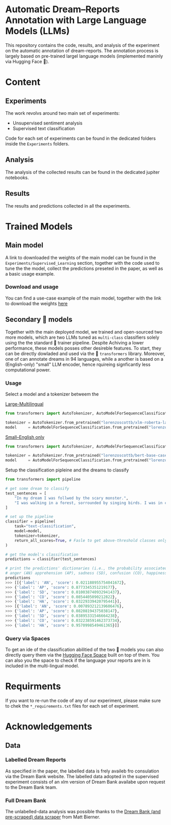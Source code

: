 # Automatic Dream–Reports Annotation with Large Language Models (LLMs)

This repository contains the code, results, and analysis of the experiment on the automatic annotation of dream-reports. The annotation process is largely based on pre-trained largel language models (implemented maninly via Hugging Face 🤗).

# Content
## Experiments

The work revolvs around two main set of experiments:

- Unsupervised sentiment analysis
- Supervised text classification

Code for each set of experiments can be found in the dedicated folders inside the `Experiments` folders.

## Analysis

The analysis of the collected results can be found in the dedicated jupiter notebooks.

## Results 

The results and predictions collected in all the experiments. 

# Trained Models
## Main model
A link to downloaded the weights of the main model can be found in the `Experiments/Supervised_Learning` section, together with the code used to tune the the model, collect the predictions preseted in the paper, as well as a basic usage example.

### Download and usage 
You can find a use-case example of the main model, together with the link to download the weights [here](https://github.com/lorenzoscottb/Dream_Reports_Annotation/tree/main/Experiments/Supervised_Learning)

## Secondary 🤗 models 
Together with the main deployed model, we trained and open-sourced two more models, which are two LLMs tuned as `multi-class` classifiers solely using the the standard 🤗 trainer pipeline. Despite Achiving a lower performance, these models posses other desireble features. To start, they can be directly dowladed and used via the 🤗 ```transformers``` library. Moreover, one of can annotate dreams in 94 languages, while a another is based on a (English-only) "small" LLM encoder, hence rquireing signficantly less computational power. 

### Usage
Select a model and a tokenizer betweem the 

[Large-Multilingual](https://huggingface.co/lorenzoscottb/xlm-roberta-large-DreamBank)
```py
from transformers import AutoTokenizer, AutoModelForSequenceClassification

tokenizer = AutoTokenizer.from_pretrained("lorenzoscottb/xlm-roberta-large-DreamBank")
model     = AutoModelForSequenceClassification.from_pretrained("lorenzoscottb/xlm-roberta-large-DreamBank")
```

[Small–English only](https://huggingface.co/lorenzoscottb/bert-base-cased-DreamBank)
```py
from transformers import AutoTokenizer, AutoModelForSequenceClassification

tokenizer = AutoTokenizer.from_pretrained("lorenzoscottb/bert-base-cased-DreamBank")
model     = AutoModelForSequenceClassification.from_pretrained("lorenzoscottb/bert-base-cased-DreamBank")
```

Setup the classification pipleine and the dreams to classify
```py
from transformers import pipeline

# get some dream to classify
test_sentences = [
    "In my dream I was follwed by the scary monster.",
    "I was walking in a forest, sorrounded by singing birds. I was in calm and peace."
]

# set up the pipeline
classifier = pipeline(
    task="text-classification", 
    model=model, 
    tokenizer=tokenizer,
    return_all_scores=True, # Fasle to get above-threshold classes only
)

# get the model's classification
predictions = classifier(test_sentences)

# print the predictions' dictionaries (i.e., the probability associated with each Hall & Van de Castle emotion:
# anger (AN) apprehension (AP), sadness (SD), confusion (CO), happiness (HA)
predictions
>>> [[{'label': 'AN', 'score': 0.021188955754041672},
>>> {'label': 'AP', 'score': 0.8773345351219177},
>>> {'label': 'SD', 'score': 0.010038740932941437},
>>> {'label': 'CO', 'score': 0.0854405090212822},
>>> {'label': 'HA', 'score': 0.03229339420795441}],
>>> [{'label': 'AN', 'score': 0.007893212139606476},
>>> {'label': 'AP', 'score': 0.08208194375038147},
>>> {'label': 'SD', 'score': 0.03895331546664238},
>>> {'label': 'CO', 'score': 0.032238591462373734},
>>> {'label': 'HA', 'score': 0.9570998549461365}]]
````
### Query via Spaces

To get an ide of the classification abilitied of the two 🤗 models you can also directly query them via the [Hugging Face Space](https://huggingface.co/spaces/lorenzoscottb/DSA-II) built on top of them. You can also you the space to check if the language your reports are in is included in the multi-lingual model.

# Requirments

If you want to re-run the code of any of our experiment, please make sure to chek the `*_requirements.txt` files for each set of experiment.

# Acknowledgements

## Data
### Labelled Dream Reports
As specified in the paper, the labelled data is frely availeb fro consulation via the Dream Bank website. The labelled data adopted in the supervised experiment consists of an xlm version of Dream Bank availabe upon request to the Dream Bank team.

### Full Dream Bank
The unlabelled-data analysis was possible thanks to the [Dream Bank (and pre-scraped) data scraper](https://github.com/mattbierner/DreamScrape) from Matt Bierner.
